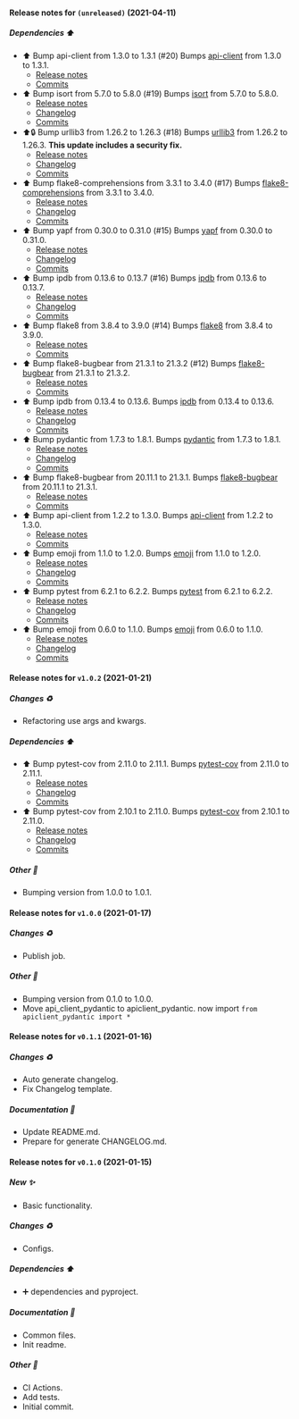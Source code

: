 
#### Release notes for `(unreleased)` (2021-04-11)

##### Dependencies ⬆️

- ⬆️ Bump api-client from 1.3.0 to 1.3.1 (#20)
  Bumps [api-client](https://github.com/MikeWooster/api-client) from 1.3.0 to 1.3.1.
  - [Release notes](https://github.com/MikeWooster/api-client/releases)
  - [Commits](https://github.com/MikeWooster/api-client/compare/v1.3.0...v1.3.1)
- ⬆️ Bump isort from 5.7.0 to 5.8.0 (#19)
  Bumps [isort](https://github.com/pycqa/isort) from 5.7.0 to 5.8.0.
  - [Release notes](https://github.com/pycqa/isort/releases)
  - [Changelog](https://github.com/PyCQA/isort/blob/develop/CHANGELOG.md)
  - [Commits](https://github.com/pycqa/isort/compare/5.7.0...5.8.0)
- ⬆️:lock: Bump urllib3 from 1.26.2 to 1.26.3 (#18)
  Bumps [urllib3](https://github.com/urllib3/urllib3) from 1.26.2 to 1.26.3. **This update includes a security fix.**
  - [Release notes](https://github.com/urllib3/urllib3/releases)
  - [Changelog](https://github.com/urllib3/urllib3/blob/main/CHANGES.rst)
  - [Commits](https://github.com/urllib3/urllib3/compare/1.26.2...1.26.3)
- ⬆️ Bump flake8-comprehensions from 3.3.1 to 3.4.0 (#17)
  Bumps [flake8-comprehensions](https://github.com/adamchainz/flake8-comprehensions) from 3.3.1 to 3.4.0.
  - [Release notes](https://github.com/adamchainz/flake8-comprehensions/releases)
  - [Changelog](https://github.com/adamchainz/flake8-comprehensions/blob/main/HISTORY.rst)
  - [Commits](https://github.com/adamchainz/flake8-comprehensions/compare/3.3.1...3.4.0)
- ⬆️ Bump yapf from 0.30.0 to 0.31.0 (#15)
  Bumps [yapf](https://github.com/google/yapf) from 0.30.0 to 0.31.0.
  - [Release notes](https://github.com/google/yapf/releases)
  - [Changelog](https://github.com/google/yapf/blob/main/CHANGELOG)
  - [Commits](https://github.com/google/yapf/compare/v0.30.0...v0.31.0)
- ⬆️ Bump ipdb from 0.13.6 to 0.13.7 (#16)
  Bumps [ipdb](https://github.com/gotcha/ipdb) from 0.13.6 to 0.13.7.
  - [Release notes](https://github.com/gotcha/ipdb/releases)
  - [Changelog](https://github.com/gotcha/ipdb/blob/master/HISTORY.txt)
  - [Commits](https://github.com/gotcha/ipdb/compare/0.13.6...0.13.7)
- ⬆️ Bump flake8 from 3.8.4 to 3.9.0 (#14)
  Bumps [flake8](https://gitlab.com/pycqa/flake8) from 3.8.4 to 3.9.0.
  - [Release notes](https://gitlab.com/pycqa/flake8/tags)
  - [Commits](https://gitlab.com/pycqa/flake8/compare/3.8.4...3.9.0)
- ⬆️ Bump flake8-bugbear from 21.3.1 to 21.3.2 (#12)
  Bumps [flake8-bugbear](https://github.com/PyCQA/flake8-bugbear) from 21.3.1 to 21.3.2.
  - [Release notes](https://github.com/PyCQA/flake8-bugbear/releases)
  - [Commits](https://github.com/PyCQA/flake8-bugbear/commits)
- ⬆️ Bump ipdb from 0.13.4 to 0.13.6.
  Bumps [ipdb](https://github.com/gotcha/ipdb) from 0.13.4 to 0.13.6.
  - [Release notes](https://github.com/gotcha/ipdb/releases)
  - [Changelog](https://github.com/gotcha/ipdb/blob/master/HISTORY.txt)
  - [Commits](https://github.com/gotcha/ipdb/compare/0.13.4...0.13.6)
- ⬆️ Bump pydantic from 1.7.3 to 1.8.1.
  Bumps [pydantic](https://github.com/samuelcolvin/pydantic) from 1.7.3 to 1.8.1.
  - [Release notes](https://github.com/samuelcolvin/pydantic/releases)
  - [Changelog](https://github.com/samuelcolvin/pydantic/blob/master/HISTORY.md)
  - [Commits](https://github.com/samuelcolvin/pydantic/compare/v1.7.3...v1.8.1)
- ⬆️ Bump flake8-bugbear from 20.11.1 to 21.3.1.
  Bumps [flake8-bugbear](https://github.com/PyCQA/flake8-bugbear) from 20.11.1 to 21.3.1.
  - [Release notes](https://github.com/PyCQA/flake8-bugbear/releases)
  - [Commits](https://github.com/PyCQA/flake8-bugbear/commits)
- ⬆️ Bump api-client from 1.2.2 to 1.3.0.
  Bumps [api-client](https://github.com/MikeWooster/api-client) from 1.2.2 to 1.3.0.
  - [Release notes](https://github.com/MikeWooster/api-client/releases)
  - [Commits](https://github.com/MikeWooster/api-client/compare/v1.2.2...v1.3.0)
- ⬆️ Bump emoji from 1.1.0 to 1.2.0.
  Bumps [emoji](https://github.com/carpedm20/emoji) from 1.1.0 to 1.2.0.
  - [Release notes](https://github.com/carpedm20/emoji/releases)
  - [Changelog](https://github.com/carpedm20/emoji/blob/master/CHANGES.md)
  - [Commits](https://github.com/carpedm20/emoji/compare/v.1.1.0...v.1.2.0)
- ⬆️ Bump pytest from 6.2.1 to 6.2.2.
  Bumps [pytest](https://github.com/pytest-dev/pytest) from 6.2.1 to 6.2.2.
  - [Release notes](https://github.com/pytest-dev/pytest/releases)
  - [Changelog](https://github.com/pytest-dev/pytest/blob/master/CHANGELOG.rst)
  - [Commits](https://github.com/pytest-dev/pytest/compare/6.2.1...6.2.2)
- ⬆️ Bump emoji from 0.6.0 to 1.1.0.
  Bumps [emoji](https://github.com/carpedm20/emoji) from 0.6.0 to 1.1.0.
  - [Release notes](https://github.com/carpedm20/emoji/releases)
  - [Changelog](https://github.com/carpedm20/emoji/blob/master/CHANGES.md)
  - [Commits](https://github.com/carpedm20/emoji/commits/v.1.1.0)


#### Release notes for `v1.0.2` (2021-01-21)

##### Changes ♻️

- Refactoring use args and kwargs.

##### Dependencies ⬆️

- ⬆️ Bump pytest-cov from 2.11.0 to 2.11.1.
  Bumps [pytest-cov](https://github.com/pytest-dev/pytest-cov) from 2.11.0 to 2.11.1.
  - [Release notes](https://github.com/pytest-dev/pytest-cov/releases)
  - [Changelog](https://github.com/pytest-dev/pytest-cov/blob/master/CHANGELOG.rst)
  - [Commits](https://github.com/pytest-dev/pytest-cov/compare/v2.11.0...v2.11.1)
- ⬆️ Bump pytest-cov from 2.10.1 to 2.11.0.
  Bumps [pytest-cov](https://github.com/pytest-dev/pytest-cov) from 2.10.1 to 2.11.0.
  - [Release notes](https://github.com/pytest-dev/pytest-cov/releases)
  - [Changelog](https://github.com/pytest-dev/pytest-cov/blob/master/CHANGELOG.rst)
  - [Commits](https://github.com/pytest-dev/pytest-cov/compare/v2.10.1...v2.11.0)

##### Other 🌱

- Bumping version from 1.0.0 to 1.0.1.


#### Release notes for `v1.0.0` (2021-01-17)

##### Changes ♻️

- Publish job.

##### Other 🌱

- Bumping version from 0.1.0 to 1.0.0.
- Move api_client_pydantic to apiclient_pydantic.
  now import `from apiclient_pydantic import *`


#### Release notes for `v0.1.1` (2021-01-16)

##### Changes ♻️

- Auto generate changelog.
- Fix Changelog template.

##### Documentation 📝

- Update README.md.
- Prepare for generate CHANGELOG.md.


#### Release notes for `v0.1.0` (2021-01-15)

##### New ✨

- Basic functionality.

##### Changes ♻️

- Configs.

##### Dependencies ⬆️

- ➕ dependencies and pyproject.

##### Documentation 📝

- Common files.
- Init readme.

##### Other 🌱

- CI Actions.
- Add tests.
- Initial commit.
